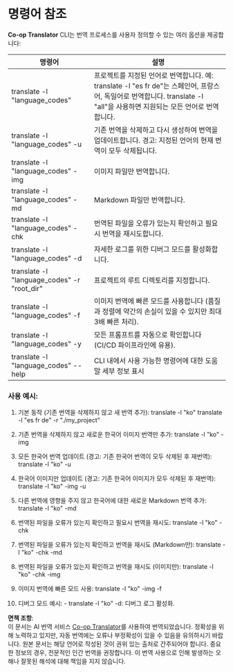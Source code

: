 <!--
CO_OP_TRANSLATOR_METADATA:
{
  "original_hash": "b38d8f042530a4bc872def7cb2c141cd",
  "translation_date": "2025-07-04T06:49:33+00:00",
  "source_file": "getting_started/command-reference.md",
  "language_code": "ko"
}
-->
# 명령어 참조
**Co-op Translator** CLI는 번역 프로세스를 사용자 정의할 수 있는 여러 옵션을 제공합니다:

명령어                                       | 설명
----------------------------------------------|-------------------------------------------------------------------------------------------------------------------------------------------------------------------------------------------------------
translate -l "language_codes"                 | 프로젝트를 지정된 언어로 번역합니다. 예: translate -l "es fr de"는 스페인어, 프랑스어, 독일어로 번역합니다. translate -l "all"을 사용하면 지원되는 모든 언어로 번역합니다.
translate -l "language_codes" -u              | 기존 번역을 삭제하고 다시 생성하여 번역을 업데이트합니다. 경고: 지정된 언어의 현재 번역이 모두 삭제됩니다.
translate -l "language_codes" -img            | 이미지 파일만 번역합니다.
translate -l "language_codes" -md             | Markdown 파일만 번역합니다.
translate -l "language_codes" -chk            | 번역된 파일을 오류가 있는지 확인하고 필요시 번역을 재시도합니다.
translate -l "language_codes" -d              | 자세한 로그를 위한 디버그 모드를 활성화합니다.
translate -l "language_codes" -r "root_dir"   | 프로젝트의 루트 디렉토리를 지정합니다.
translate -l "language_codes" -f              | 이미지 번역에 빠른 모드를 사용합니다 (품질과 정렬에 약간의 손실이 있을 수 있지만 최대 3배 빠른 처리).
translate -l "language_codes" -y              | 모든 프롬프트를 자동으로 확인합니다 (CI/CD 파이프라인에 유용).
translate -l "language_codes" --help          | CLI 내에서 사용 가능한 명령어에 대한 도움말 세부 정보 표시

### 사용 예시:

  1. 기본 동작 (기존 번역을 삭제하지 않고 새 번역 추가):   translate -l "ko"    translate -l "es fr de" -r "./my_project"

  2. 기존 번역을 삭제하지 않고 새로운 한국어 이미지 번역만 추가:    translate -l "ko" -img

  3. 모든 한국어 번역 업데이트 (경고: 기존 한국어 번역이 모두 삭제된 후 재번역):    translate -l "ko" -u

  4. 한국어 이미지만 업데이트 (경고: 기존 한국어 이미지가 모두 삭제된 후 재번역):    translate -l "ko" -img -u

  5. 다른 번역에 영향을 주지 않고 한국어에 대한 새로운 Markdown 번역 추가:    translate -l "ko" -md

  6. 번역된 파일을 오류가 있는지 확인하고 필요시 번역을 재시도: translate -l "ko" -chk

  7. 번역된 파일을 오류가 있는지 확인하고 번역을 재시도 (Markdown만): translate -l "ko" -chk -md

  8. 번역된 파일을 오류가 있는지 확인하고 번역을 재시도 (이미지만): translate -l "ko" -chk -img

  9. 이미지 번역에 빠른 모드 사용:    translate -l "ko" -img -f

  10. 디버그 모드 예시: - translate -l "ko" -d: 디버그 로그 활성화.

**면책 조항**:  
이 문서는 AI 번역 서비스 [Co-op Translator](https://github.com/Azure/co-op-translator)를 사용하여 번역되었습니다. 정확성을 위해 노력하고 있지만, 자동 번역에는 오류나 부정확성이 있을 수 있음을 유의하시기 바랍니다. 원본 문서는 해당 언어로 작성된 것이 권위 있는 출처로 간주되어야 합니다. 중요한 정보의 경우, 전문적인 인간 번역을 권장합니다. 이 번역 사용으로 인해 발생하는 오해나 잘못된 해석에 대해 책임을 지지 않습니다.